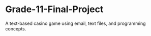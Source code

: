 # Grade-11-Final-Project
A text-based casino game using email, text files, and programming concepts. 
